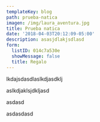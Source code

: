 ```yaml
---
templateKey: blog
path: prueba-natica
imagen: /img/laura_aventura.jpg
title: Prueba natica
date: '2018-04-03T20:12:09-05:00'
description: asasjdlakjsdlasd
form:
  listID: 014c7a530e
  showMessage: false
  title: Regalo
---
```

lkdajsdasdlaslkdjasdklj

aslkdjaklsjdkljasd

asdasd

asdasdasd
